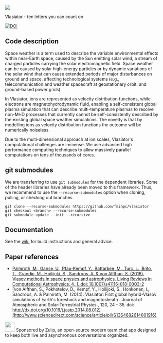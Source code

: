 
![](https://github.com/fmihpc/vlasiator/blob/master/doc/artwork/logo_black.png?raw=true)

Vlasiator - ten letters you can count on

[![DOI](https://zenodo.org/badge/DOI/10.5281/zenodo.10600112.svg)](https://doi.org/10.5281/zenodo.10600112)

## Code description
Space weather is a term used to describe the variable environmental effects within near-Earth space, caused by the Sun emitting solar wind, a stream of charged particles carrying the solar electromagnetic field. Space weather can be caused by solar high-energy particles or by dynamic variations of the solar wind that can cause extended periods of major disturbances on ground and space, affecting technological systems (e.g., telecommunication and weather spacecraft at geostationary orbit, and ground-based power grids).

In Vlasiator, ions are represented as velocity distribution functions, while electrons are magnetohydrodynamic fluid, enabling a self-consistent global plasma simulation that can describe multi-temperature plasmas to resolve non-MHD processes that currently cannot be self-consistently described by the existing global space weather simulations. The novelty is that by modelling ions as velocity distribution functions the outcome will be numerically noiseless. 

Due to the multi-dimensional approach at ion scales, Vlasiator's computational challenges are immense. We use advanced high performance computing techniques to allow massively parallel computations on tens of thousands of cores.

## git submodules
We are transferring to use `git submodules` for the dependent libraries. Some of the header libraries have already been moved to this framework. Thus, we recommend to use the `--recurse-submodules` option when cloning, pulling, or checking out branches.
```
git clone --recurse-submodules https://github.com/fmihpc/vlasiator
git checkout <branch> --recurse-submodules
git submodule update --init --recursive
```

## Documentation
See the [wiki](https://github.com/fmihpc/vlasiator/wiki) for build instructions and general advice.

## Paper references
- [Palmroth, M., Ganse, U., Pfau-Kempf, Y., Battarbee, M., Turc, L., Brito, T., Grandin, M., Hoilijoki, S., Sandroos, A. & von Alfthan, S. (2018). Vlasov methods in space physics and astrophysics. Living Reviews in Computational Astrophysics, 4, 1. doi: 10.1007/s41115-018-0003-2](https://link.springer.com/article/10.1007/s41115-018-0003-2)
- [von Alfthan, S., Pokhotelov, D., Kempf, Y., Hoilijoki, S., Honkonen, I., Sandroos, A. & Palmroth, M. (2014). Vlasiator: First global hybrid-Vlasov simulations of Earth's foreshock and magnetosheath . Journal of Atmospheric and Solar-Terrestrial Physics , 120, 24 - 35. doi: http://dx.doi.org/10.1016/j.jastp.2014.08.012](http://www.sciencedirect.com/science/article/pii/S1364682614001916)

[<img src="https://github.com/zulip/zulip/blob/main/static/images/logo/zulip-icon-128x128.png" width="32"/>](https://zulip.com) Sponsored by Zulip, an open-source modern team chat app designed to keep both live and asynchronous conversations organized.
